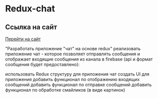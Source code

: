 # Redux-chat
## Ссылка на сайт

[Перейти на сайт](https://v-kozintsev.github.io/kozintsevaelena.ru/)

"Разработать приложение "чат" на основе redux"
реализовать приложение чат - которое позволяет отправлять сообщения и отображает входящие сообщения из канала в firebase (api и формат сообщения будет предоставлено):

использовать Redux структуру для приложения чат
создать UI для приложения
добавить функционал по отображению входящих сообщений
добавить функционал по отправке сообщений
добавить функционал по обработке смайликов (в виде картинок)
